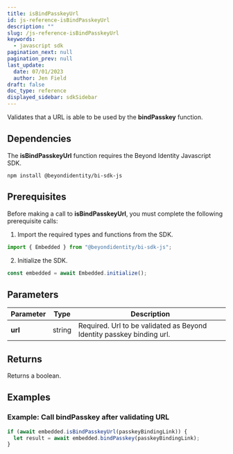 ```yaml
---
title: isBindPasskeyUrl
id: js-reference-isBindPasskeyUrl
description: ""
slug: /js-reference-isBindPasskeyUrl
keywords:
  - javascript sdk
pagination_next: null
pagination_prev: null
last_update:
  date: 07/01/2023
  author: Jen Field
draft: false
doc_type: reference
displayed_sidebar: sdkSidebar
---
```


Validates that a URL is able to be used by the **bindPasskey** function.

## Dependencies

The **isBindPasskeyUrl** function requires the Beyond Identity Javascript SDK.

```
npm install @beyondidentity/bi-sdk-js
```

## Prerequisites

Before making a call to **isBindPasskeyUrl**, you must complete the following prerequisite calls:

1. Import the required types and functions from the SDK.

  ```javascript
  import { Embedded } from "@beyondidentity/bi-sdk-js";
  ```

2. Initialize the SDK.

  ```javascript
  const embedded = await Embedded.initialize();
  ```

## Parameters

| Parameter | Type | Description |
| --- | --- | --- |
| **url** | string | Required. Url to be validated as Beyond Identity passkey binding url. |

## Returns

Returns a boolean.

## Examples

### Example: Call **bindPasskey** after validating URL

```javascript
if (await embedded.isBindPasskeyUrl(passkeyBindingLink)) {
  let result = await embedded.bindPasskey(passkeyBindingLink);
}
```
